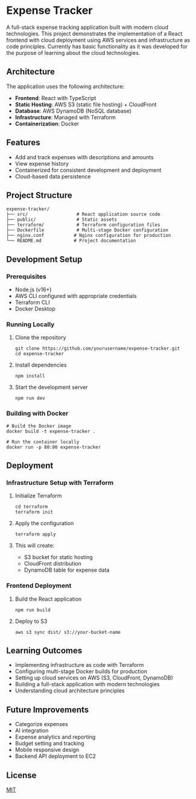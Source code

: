 # Expense Tracker

A full-stack expense tracking application built with modern cloud technologies. This project demonstrates the implementation of a React frontend with cloud deployment using AWS services and infrastructure as code principles. Currently has basic functionality as it was developed for the purpose of learning about the cloud technologies.

## Architecture

The application uses the following architecture:
- **Frontend**: React with TypeScript
- **Static Hosting**: AWS S3 (static file hosting) + CloudFront 
- **Database**: AWS DynamoDB (NoSQL database)
- **Infrastructure**: Managed with Terraform
- **Containerization**: Docker 

## Features
- Add and track expenses with descriptions and amounts
- View expense history
- Containerized for consistent development and deployment
- Cloud-based data persistence

## Project Structure
```
expense-tracker/
├── src/                  # React application source code
├── public/               # Static assets
├── terraform/            # Terraform configuration files
├── Dockerfile            # Multi-stage Docker configuration
├── nginx.conf           # Nginx configuration for production
└── README.md            # Project documentation
```

## Development Setup

### Prerequisites
- Node.js (v16+)
- AWS CLI configured with appropriate credentials
- Terraform CLI
- Docker Desktop

### Running Locally
1. Clone the repository
   ```
   git clone https://github.com/yourusername/expense-tracker.git
   cd expense-tracker
   ```

2. Install dependencies
   ```
   npm install
   ```

3. Start the development server
   ```
   npm run dev
   ```

### Building with Docker
```
# Build the Docker image
docker build -t expense-tracker .

# Run the container locally
docker run -p 80:80 expense-tracker
```

## Deployment

### Infrastructure Setup with Terraform
1. Initialize Terraform
   ```
   cd terraform
   terraform init
   ```

2. Apply the configuration
   ```
   terraform apply
   ```

3. This will create:
   - S3 bucket for static hosting
   - CloudFront distribution
   - DynamoDB table for expense data

### Frontend Deployment
1. Build the React application
   ```
   npm run build
   ```

2. Deploy to S3
   ```
   aws s3 sync dist/ s3://your-bucket-name
   ```

## Learning Outcomes
- Implementing infrastructure as code with Terraform
- Configuring multi-stage Docker builds for production
- Setting up cloud services on AWS (S3, CloudFront, DynamoDB)
- Building a full-stack application with modern technologies
- Understanding cloud architecture principles

## Future Improvements
- Categorize expenses
- AI integration
- Expense analytics and reporting
- Budget setting and tracking
- Mobile responsive design
- Backend API deployment to EC2

## License
[MIT](LICENSE)
